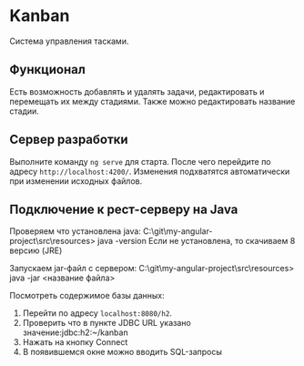 # Kanban
Система управления тасками.

## Функционал
Есть возможность добавлять и удалять задачи, редактировать и перемещать их между стадиями.
Также можно редактировать название стадии.

## Сервер разработки
Выполните команду `ng serve` для старта. После чего перейдите по адресу `http://localhost:4200/`. Изменения подхватятся автоматически при изменении исходных файлов.

## Подключение к рест-серверу на Java 
Проверяем что установлена java: C:\git\my-angular-project\src\resources> java -version 
Если не установлена, то скачиваем 8 версию (JRE)

Запускаем jar-файл с сервером: C:\git\my-angular-project\src\resources> java -jar <название файла>

Посмотреть содержимое базы данных:
1. Перейти по адресу `localhost:8080/h2`.
2. Проверить что в пункте JDBC URL указано значение:jdbc:h2:~/kanban
3. Нажать на кнопку Connect
4. В появившемся окне можно вводить SQL-запросы

